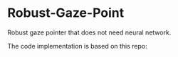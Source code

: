 # Robust-Gaze-Point
Robust gaze pointer that does not need neural network.

The code implementation is based on this repo: 
